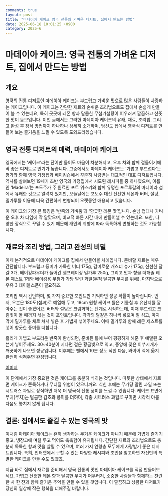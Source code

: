 ```yaml
---
comments: true
layout: post
title: "마데이아 케이크 영국 전통의 가벼운 디저트, 집에서 만드는 방법"
date: 2025-06-18 10:01:25 +0900
category: 2025-6
---
```


# 마데이아 케이크: 영국 전통의 가벼운 디저트, 집에서 만드는 방법

## 개요
영국의 전통 디저트인 마데이아 케이크는 부드럽고 가벼운 맛으로 많은 사람들이 사랑하는 케이크입니다. 이 케이크는 간단한 재료와 손쉬운 조리법으로도 집에서 손쉽게 만들어 볼 수 있는데요, 특히 곳곳에 레몬 향과 달콤한 무첨가설탕이 어우러져 깔끔하고 산뜻한 맛이 돋보입니다. 이번 글에서는 그러한 마데이아 케이크의 유래, 재료, 조리법, 그리고 완성 후 장식 방법까지 하나하나 상세히 소개하며, 당신도 집에서 영국식 디저트를 만들어 보는 즐거움을 느낄 수 있도록 도와드리겠습니다.

## 영국 전통 디저트의 매력, 마데이아 케이크
영국에서는 ‘케이크’라는 단어만 들어도 마음이 차분해지고, 오후 차와 함께 곁들이기에 딱 좋은 디저트로 인기가 높습니다. 그중에서도 마데이아 케이크는 ‘가볍고 부드럽다’는 평가와 함께 영국 가정집과 베이킹숍에서 꾸준히 사랑받는 대표적인 대표 디저트입니다. 역사를 살펴보면 19세기 초반 영국의 가정집에서 시도된 레시피들 중 하나였으며, 이름인 ‘Madeira’는 포도주가 주 원료인 포트 위스키와 함께 유명한 포르투갈의 마데이라 섬에서 유래한 것으로 알려져 있지만, 오늘날에는 포도주 대신 신선한 레몬과 버터, 설탕, 밀가루를 이용해 더욱 간편하게 변형되어 오랫동안 애용되고 있습니다.

이 케이크의 가장 큰 특징은 ‘반죽의 가벼움’과 ‘향긋한 레몬 맛’입니다. 손님 접대나 가벼운 오후 차 타임에 딱 알맞으며, 비교적 빠른 시간 내에 만들어낼 수 있는데요. 또한, 다양한 장식으로 꾸밀 수 있기 때문에 개인의 취향에 따라 독특하게 변형하는 것도 가능합니다.

## 재료와 조리 방법, 그리고 완성의 비밀
이제 본격적으로 마데이아 케이크를 집에서 만들어볼 차례입니다. 준비할 재료는 매우 간단합니다. 부드럽고 풍미가 가득한 버터 175g, 감미로운 캐스터 슈가 175g, 신선한 달걀 3개, 베이킹파우더가 들어간 셀프레이징 밀가루 250g, 그리고 맛과 향을 더해줄 레몬 제스트 1개와 베이킹용 무첨가 가당 말린 과일(무척 달콤한 무치를 위해). 마지막으로 우유 3 테이블스푼이 필요하죠.

조리법 역시 간단하며, 몇 가지 중요한 포인트만 기억하면 성공 확률이 높아집니다. 먼저, 오븐은 180도(섭씨)로 예열해 두고, 18cm 원형 케이크 틀은 기름칠 후 유산지를 깔아주는 것이 좋겠어요. 버터와 설탕은 크림화하는 단계로 시작하는데, 이때 부드럽고 크림빛이 돌 때까지 섞는 것이 포인트입니다. 각각의 달걀은 하나씩 넣으며 잘 섞고, 마지막에 밀가루를 체로 쳐서 넣은 후 가볍게 섞어주세요. 이때 밀가루와 함께 레몬 제스트를 넣어 향긋한 풍미를 더합니다.

홀리게 가볍고 부드러운 반죽이 완성되면, 준비된 틀에 부어 평평하게 해준 후 예열된 오븐에 넣어주세요. 30~40분이 지나면 겉은 황금빛으로 익고, 중앙에 꽂은 이쑤시개가 깨끗하게 나오면 성공입니다. 이후에는 팬에서 10분 정도 식힌 다음, 와이어 랙에 옮겨 완전히 식혀주면 완성입니다.

[이미지](https://www.themealdb.com/images/media/meals/urtqut1511723591.jpg)

이 단계에서 가장 중요한 것은 케이크를 충분히 식히는 것입니다. 따뜻한 상태에서 자르면 케이크가 쫀득하거나 무너질 위험이 있으니까요. 식힌 후에는 무가당 말린 과일 또는 시트러스 과일로 장식하면 더욱 더 영국식 전통 풍미를 느낄 수 있습니다. 케이크 표면에 무치(무치)는 달콤한 감초와 풍미를 더하며, 각종 시트러스 과일로 꾸미면 시각적 아름다움도 놓치지 않게 됩니다.

## 결론: 집에서도 즐길 수 있는 영국의 맛
이처럼 마데이아 케이크는 흔히 생각하는 무거운 케이크가 아니기 때문에 가볍게 즐기기 좋고, 냉장고에 며칠 두고 먹어도 촉촉함이 유지됩니다. 간단한 재료와 조리법으로도 충분히 독특한 향과 맛을 살릴 수 있으며, 여러 가지 연령층 모두에게 사랑받기 좋은 디저트입니다. 특히, 인터넷에서 구할 수 있는 다양한 레시피와 조언을 참고하면 자신만의 특별한 케이크를 만들 수도 있겠죠.

지금 바로 집에서 재료를 준비해서 영국 전통의 맛인 마데이아 케이크를 직접 만들어보세요. 가볍고 산뜻한 레몬 향과 달콤한 무치가 어우러져, 소중한 사람들과 함께하는 찬란한 차 한 잔과 함께 즐거운 추억을 만들 수 있을 것입니다. 이 깔끔하고 상큼한 디저트가 당신의 일상에 작은 행복을 더해주길 바랍니다.